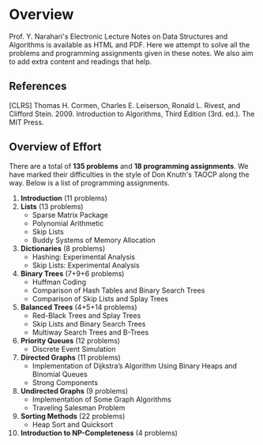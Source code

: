 # Overview

Prof. Y. Narahari's Electronic Lecture Notes on Data Structures and Algorithms is available as HTML and PDF.
Here we attempt to solve all the problems and programming assignments given in these notes. We also aim to add extra content and readings that help.

## References

[CLRS] Thomas H. Cormen, Charles E. Leiserson, Ronald L. Rivest, and Clifford Stein. 2009. Introduction to Algorithms, Third Edition (3rd. ed.). The MIT Press.

## Overview of Effort

There are a total of **135 problems** and **18 programming assignments**. We have marked their difficulties in the style of Don Knuth's TAOCP along the way. Below is a list of programming assignments.

1.	**Introduction** (11 problems)
2.	**Lists** (13 problems)
    * Sparse Matrix Package
    * Polynomial Arithmetic
    * Skip Lists
    * Buddy Systems of Memory Allocation
3.	**Dictionaries** (8 problems)
    * Hashing: Experimental Analysis
    * Skip Lists: Experimental Analysis
4.  **Binary Trees** (7+9+6 problems)
    * Huffman Coding
    * Comparison of Hash Tables and Binary Search Trees
    * Comparison of Skip Lists and Splay Trees
5.	**Balanced Trees** (4+5+14 problems)
    * Red-Black Trees and Splay Trees
    * Skip Lists and Binary Search Trees
    * Multiway Search Trees and B-Trees
6.	**Priority Queues** (12 problems)
    * Discrete Event Simulation
7.	**Directed Graphs** (11 problems)
    * Implementation of Dijkstra’s Algorithm Using Binary Heaps and Binomial Queues
    * Strong Components
8.	**Undirected Graphs** (9 problems)
    * Implementation of Some Graph Algorithms
    * Traveling Salesman Problem
9.	**Sorting Methods** (22 problems)
    * Heap Sort and Quicksort
10.	**Introduction to NP-Completeness** (4 problems)

